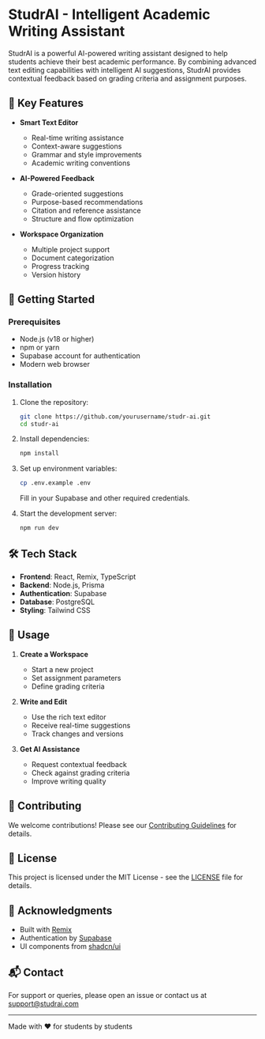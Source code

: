 # StudrAI - Intelligent Academic Writing Assistant

StudrAI is a powerful AI-powered writing assistant designed to help students achieve their best academic performance. By combining advanced text editing capabilities with intelligent AI suggestions, StudrAI provides contextual feedback based on grading criteria and assignment purposes.

## 🌟 Key Features

- **Smart Text Editor**
  - Real-time writing assistance
  - Context-aware suggestions
  - Grammar and style improvements
  - Academic writing conventions

- **AI-Powered Feedback**
  - Grade-oriented suggestions
  - Purpose-based recommendations
  - Citation and reference assistance
  - Structure and flow optimization

- **Workspace Organization**
  - Multiple project support
  - Document categorization
  - Progress tracking
  - Version history

## 🚀 Getting Started

### Prerequisites

- Node.js (v18 or higher)
- npm or yarn
- Supabase account for authentication
- Modern web browser

### Installation

1. Clone the repository:
   ```bash
   git clone https://github.com/yourusername/studr-ai.git
   cd studr-ai
   ```

2. Install dependencies:
   ```bash
   npm install
   ```

3. Set up environment variables:
   ```bash
   cp .env.example .env
   ```
   Fill in your Supabase and other required credentials.

4. Start the development server:
   ```bash
   npm run dev
   ```

## 🛠 Tech Stack

- **Frontend**: React, Remix, TypeScript
- **Backend**: Node.js, Prisma
- **Authentication**: Supabase
- **Database**: PostgreSQL
- **Styling**: Tailwind CSS

## 📝 Usage

1. **Create a Workspace**
   - Start a new project
   - Set assignment parameters
   - Define grading criteria

2. **Write and Edit**
   - Use the rich text editor
   - Receive real-time suggestions
   - Track changes and versions

3. **Get AI Assistance**
   - Request contextual feedback
   - Check against grading criteria
   - Improve writing quality

## 🤝 Contributing

We welcome contributions! Please see our [Contributing Guidelines](CONTRIBUTING.md) for details.

## 📄 License

This project is licensed under the MIT License - see the [LICENSE](LICENSE) file for details.

## 🙏 Acknowledgments

- Built with [Remix](https://remix.run)
- Authentication by [Supabase](https://supabase.com)
- UI components from [shadcn/ui](https://ui.shadcn.com)

## 📬 Contact

For support or queries, please open an issue or contact us at [support@studrai.com](mailto:support@studrai.com)

---

Made with ❤️ for students by students
